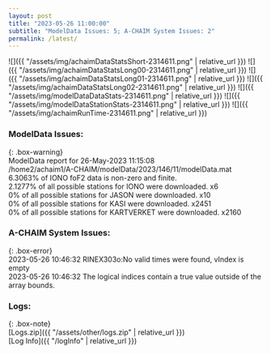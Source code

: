 ```yaml
---
layout: post
title: "2023-05-26 11:00:00"
subtitle: "ModelData Issues: 5; A-CHAIM System Issues: 2"
permalink: /latest/
---
```


![]({{ "/assets/img/achaimDataStatsShort-2314611.png" | relative_url }})
![]({{ "/assets/img/achaimDataStatsLong00-2314611.png" | relative_url }})
![]({{ "/assets/img/achaimDataStatsLong01-2314611.png" | relative_url }})
![]({{ "/assets/img/achaimDataStatsLong02-2314611.png" | relative_url }})
![]({{ "/assets/img/modelDataDataStats-2314611.png" | relative_url }})
![]({{ "/assets/img/modelDataStationStats-2314611.png" | relative_url }})
![]({{ "/assets/img/achaimRunTime-2314611.png" | relative_url }})


### ModelData Issues:  
  
{: .box-warning}  
 ModelData report for 26-May-2023 11:15:08   
 /home2/achaim1/A-CHAIM/modelData/2023/146/11/modelData.mat   
 6.3063% of IONO foF2 data is non-zero and finite.   
 2.1277% of all possible stations for IONO were downloaded. x6   
 0% of all possible stations for JASON were downloaded. x10   
 0% of all possible stations for KASI were downloaded. x2451   
 0% of all possible stations for KARTVERKET were downloaded. x2160   
  
### A-CHAIM System Issues:  
  
{: .box-error}  
2023-05-26 10:46:32 RINEX303o:No valid times were found, vIndex is empty  
2023-05-26 10:46:32 The logical indices contain a true value outside of the array bounds.  

### Logs:  
  
{: .box-note}  
[Logs.zip]({{ "/assets/other/logs.zip" | relative_url }})  
[Log Info]({{ "/logInfo" | relative_url }})  

